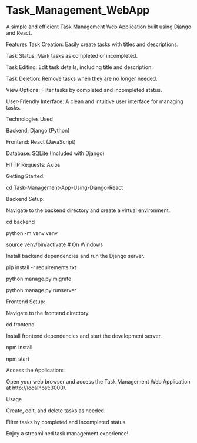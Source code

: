 # Task_Management_WebApp

A simple and efficient Task Management Web Application built using Django and React.

Features
Task Creation: Easily create tasks with titles and descriptions.

Task Status: Mark tasks as completed or incompleted.

Task Editing: Edit task details, including title and description.

Task Deletion: Remove tasks when they are no longer needed.

View Options: Filter tasks by completed and incompleted status.

User-Friendly Interface: A clean and intuitive user interface for managing tasks.

Technologies Used

Backend: Django (Python)

Frontend: React (JavaScript)

Database: SQLite (Included with Django)

HTTP Requests: Axios

Getting Started:

cd Task-Management-App-Using-Django-React

Backend Setup:

Navigate to the backend directory and create a virtual environment.

cd backend

python -m venv venv

source venv/bin/activate   # On Windows

Install backend dependencies and run the Django server.

pip install -r requirements.txt

python manage.py migrate

python manage.py runserver

Frontend Setup:

Navigate to the frontend directory.

cd frontend

Install frontend dependencies and start the development server.

npm install

npm start

Access the Application:

Open your web browser and access the Task Management Web Application at http://localhost:3000/.

Usage

Create, edit, and delete tasks as needed.

Filter tasks by completed and incompleted status.

Enjoy a streamlined task management experience!
